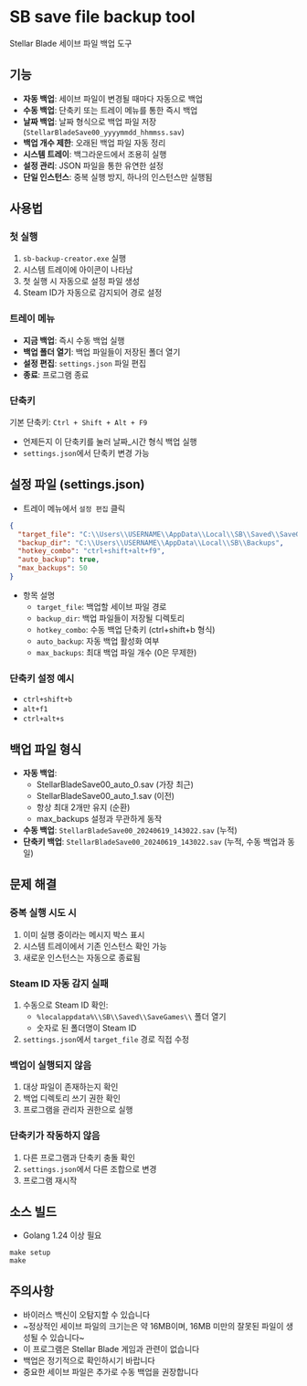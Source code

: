 # SB save file backup tool

Stellar Blade 세이브 파일 백업 도구

## 기능

- **자동 백업**: 세이브 파일이 변경될 때마다 자동으로 백업
- **수동 백업**: 단축키 또는 트레이 메뉴를 통한 즉시 백업
- **날짜 백업**: 날짜 형식으로 백업 파일 저장 (`StellarBladeSave00_yyyymmdd_hhmmss.sav`)
- **백업 개수 제한**: 오래된 백업 파일 자동 정리
- **시스템 트레이**: 백그라운드에서 조용히 실행
- **설정 관리**: JSON 파일을 통한 유연한 설정
- **단일 인스턴스**: 중복 실행 방지, 하나의 인스턴스만 실행됨

## 사용법

### 첫 실행
1. `sb-backup-creator.exe` 실행
2. 시스템 트레이에 아이콘이 나타남
3. 첫 실행 시 자동으로 설정 파일 생성
4. Steam ID가 자동으로 감지되어 경로 설정

### 트레이 메뉴
- **지금 백업**: 즉시 수동 백업 실행
- **백업 폴더 열기**: 백업 파일들이 저장된 폴더 열기
- **설정 편집**: `settings.json` 파일 편집
- **종료**: 프로그램 종료

### 단축키
기본 단축키: `Ctrl + Shift + Alt + F9`
- 언제든지 이 단축키를 눌러 날짜_시간 형식 백업 실행
- `settings.json`에서 단축키 변경 가능

## 설정 파일 (settings.json)

* 트레이 메뉴에서 `설정 편집` 클릭
```json
{
  "target_file": "C:\\Users\\USERNAME\\AppData\\Local\\SB\\Saved\\SaveGames\\STEAM_ID\\StellarBladeSave00.sav",
  "backup_dir": "C:\\Users\\USERNAME\\AppData\\Local\\SB\\Backups",
  "hotkey_combo": "ctrl+shift+alt+f9",
  "auto_backup": true,
  "max_backups": 50
}
```

* 항목 설명
    - `target_file`: 백업할 세이브 파일 경로
    - `backup_dir`: 백업 파일들이 저장될 디렉토리
    - `hotkey_combo`: 수동 백업 단축키 (ctrl+shift+b 형식)
    - `auto_backup`: 자동 백업 활성화 여부
    - `max_backups`: 최대 백업 파일 개수 (0은 무제한)

### 단축키 설정 예시
- `ctrl+shift+b`
- `alt+f1`
- `ctrl+alt+s`

## 백업 파일 형식

- **자동 백업**:
  - StellarBladeSave00_auto_0.sav (가장 최근)
  - StellarBladeSave00_auto_1.sav (이전)
  - 항상 최대 2개만 유지 (순환)
  - max_backups 설정과 무관하게 동작
- **수동 백업**: `StellarBladeSave00_20240619_143022.sav` (누적)
- **단축키 백업**: `StellarBladeSave00_20240619_143022.sav` (누적, 수동 백업과 동일)

## 문제 해결

### 중복 실행 시도 시
1. 이미 실행 중이라는 메시지 박스 표시
2. 시스템 트레이에서 기존 인스턴스 확인 가능
3. 새로운 인스턴스는 자동으로 종료됨

### Steam ID 자동 감지 실패
1. 수동으로 Steam ID 확인:
   - `%localappdata%\\SB\\Saved\\SaveGames\\` 폴더 열기
   - 숫자로 된 폴더명이 Steam ID
2. `settings.json`에서 `target_file` 경로 직접 수정

### 백업이 실행되지 않음
1. 대상 파일이 존재하는지 확인
2. 백업 디렉토리 쓰기 권한 확인
3. 프로그램을 관리자 권한으로 실행

### 단축키가 작동하지 않음
1. 다른 프로그램과 단축키 충돌 확인
2. `settings.json`에서 다른 조합으로 변경
3. 프로그램 재시작

## 소스 빌드

* Golang 1.24 이상 필요
```
make setup
make
```

## 주의사항

- 바이러스 백신이 오탐지할 수 있습니다
- ~정상적인 세이브 파일의 크기는은 약 16MB이며, 16MB 미만의 잘못된 파일이 생성될 수 있습니다~
- 이 프로그램은 Stellar Blade 게임과 관련이 없습니다
- 백업은 정기적으로 확인하시기 바랍니다
- 중요한 세이브 파일은 추가로 수동 백업을 권장합니다
